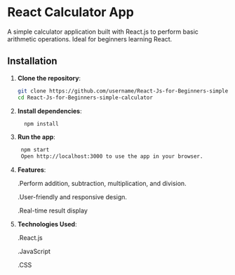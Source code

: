 # React Calculator App

A simple calculator application built with React.js to perform basic arithmetic operations. Ideal for beginners learning React.

## Installation

1. **Clone the repository**:
   ```bash
   git clone https://github.com/username/React-Js-for-Beginners-simple-calculator.git
   cd React-Js-for-Beginners-simple-calculator
2. **Install dependencies**:
   ```bash
     npm install
3. **Run the app**:
    ```bash
     npm start
     Open http://localhost:3000 to use the app in your browser.
4. **Features**:
   
    .Perform addition, subtraction, multiplication, and division.
   
    .User-friendly and responsive design.
   
    .Real-time result display
   
6. **Technologies Used**:
   
    .React.js
   
    .JavaScript
   
    .CSS
   

